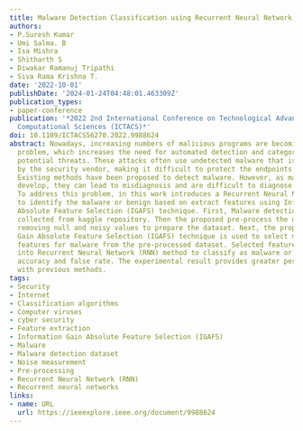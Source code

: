 ```yaml
---
title: Malware Detection Classification using Recurrent Neural Network
authors:
- P.Suresh Kumar
- Umi Salma. B
- Isa Mishra
- Shitharth S
- Diwakar Ramanuj Tripathi
- Siva Rama Krishna T.
date: '2022-10-01'
publishDate: '2024-01-24T04:48:01.463309Z'
publication_types:
- paper-conference
publication: '*2022 2nd International Conference on Technological Advancements in
  Computational Sciences (ICTACS)*'
doi: 10.1109/ICTACS56270.2022.9988624
abstract: Nowadays, increasing numbers of malicious programs are becoming a serious
  problem, which increases the need for automated detection and categorization of
  potential threats. These attacks often use undetected malware that is not recognized
  by the security vendor, making it difficult to protect the endpoints from viruses.
  Existing methods have been proposed to detect malware. However, as malware variations
  develop, they can lead to misdiagnosis and are difficult to diagnose accurately.
  To address this problem, in this work introduces a Recurrent Neural Network (RNN)
  to identify the malware or benign based on extract features using Information Gain
  Absolute Feature Selection (IGAFS) technique. First, Malware detection dataset is
  collected from kaggle repository. Then the proposed pre-process the dataset for
  removing null and noisy values to prepare the dataset. Next, the proposed Information
  Gain Absolute Feature Selection (IGAFS) technique is used to select most relevant
  features for malware from the pre-processed dataset. Selected features are trained
  into Recurrent Neural Network (RNN) method to classify as malware or not with better
  accuracy and false rate. The experimental result provides greater performance compared
  with previous methods.
tags:
- Security
- Internet
- Classification algorithms
- Computer viruses
- cyber security
- Feature extraction
- Information Gain Absolute Feature Selection (IGAFS)
- Malware
- Malware detection dataset
- Noise measurement
- Pre-processing
- Recurrent Neural Network (RNN)
- Recurrent neural networks
links:
- name: URL
  url: https://ieeexplore.ieee.org/document/9988624
---
```

